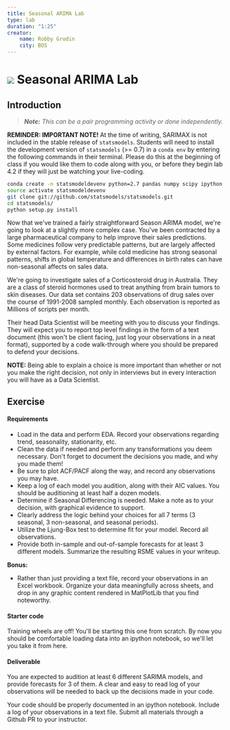 ```yaml
---
title: Seasonal ARIMA Lab
type: lab
duration: "1:25"
creator:
    name: Robby Grodin
    city: BOS
---
```


# ![](https://ga-dash.s3.amazonaws.com/production/assets/logo-9f88ae6c9c3871690e33280fcf557f33.png) Seasonal ARIMA Lab

## Introduction

> ***Note:*** _This can be a pair programming activity or done independently._

**REMINDER: IMPORTANT NOTE!**
At the time of writing, SARIMAX is not included in the stable release of `statsmodels`. Students will need to install the development version of `statsmodels` (>= 0.7) in a `conda env` by entering the following commands in their terminal. Please do this at the beginning of class if you would like them to code along with you, or before they begin lab 4.2 if they will just be watching your live-coding. 

```bash
conda create -n statsmodeldevenv python=2.7 pandas numpy scipy ipython jupyter patsy cython matplotlib
source activate statsmodeldevenv
git clone git://github.com/statsmodels/statsmodels.git
cd statsmodels/
python setup.py install
```

Now that we've trained a fairly straightforward Season ARIMA model, we're going to look at a slightly more complex case. You've been contracted by a large pharmaceutical company to help improve their sales predictions. Some medicines follow very predictable patterns, but are largely affected by external factors. For example, while cold medicine has strong seasonal patterns, shifts in global temperature and differences in birth rates can have non-seasonal affects on sales data.

We're going to investigate sales of a Corticosteroid drug in Australia. They are a class of steroid hormones used to treat anything from brain tumors to skin diseases. Our data set contains 203 observations of drug sales over the course of 1991-2008 sampled monthly. Each observation is reported as Millions of scripts per month.

Their head Data Scientist will be meeting with you to discuss your findings. They will expect you to report top level findings in the form of a text document (this won't be client facing, just log your observations in a neat format), supported by a code walk-through where you should be prepared to defend your decisions. 

**NOTE:** Being able to explain a choice is more important than whether or not you make the right decision, not only in interviews but in every interaction you will have as a Data Scientist.

## Exercise

#### Requirements

- Load in the data and perform EDA. Record your observations regarding trend, seasonality, stationarity, etc.
- Clean the data if needed and perform any transformations you deem necessary. Don't forget to document the decisions you made, and why you made them!
- Be sure to plot ACF/PACF along the way, and record any observations you may have.
- Keep a log of each model you audition, along with their AIC values. You should be auditioning at least half a dozen models.
- Determine if Seasonal Differencing is needed. Make a note as to your decision, with graphical evidence to support.
- Clearly address the logic behind your choices for all 7 terms (3 seasonal, 3 non-seasonal, and seasonal periods).
- Utilize the Ljung-Box test to determine fit for your model. Record all observations.
- Provide both in-sample and out-of-sample forecasts for at least 3 different models. Summarize the resulting RSME values in your writeup.

**Bonus:**
- Rather than just providing a text file, record your observations in an Excel workbook. Organize your data meaningfully across sheets, and drop in any graphic content rendered in MatPlotLib that you find noteworthy.

#### Starter code

Training wheels are off! You'll be starting this one from scratch. By now you should be comfortable loading data into an ipython notebook, so we'll let you take it from here.

#### Deliverable

You are expected to audition at least 6 different SARIMA models, and provide forecasts for 3 of them. A clear and easy to read log of your observations will be needed to back up the decisions made in your code. 

Your code should be properly documented in an ipython notebook. Include a log of your observations in a text file. Submit all materials through a Github PR to your instructor.
